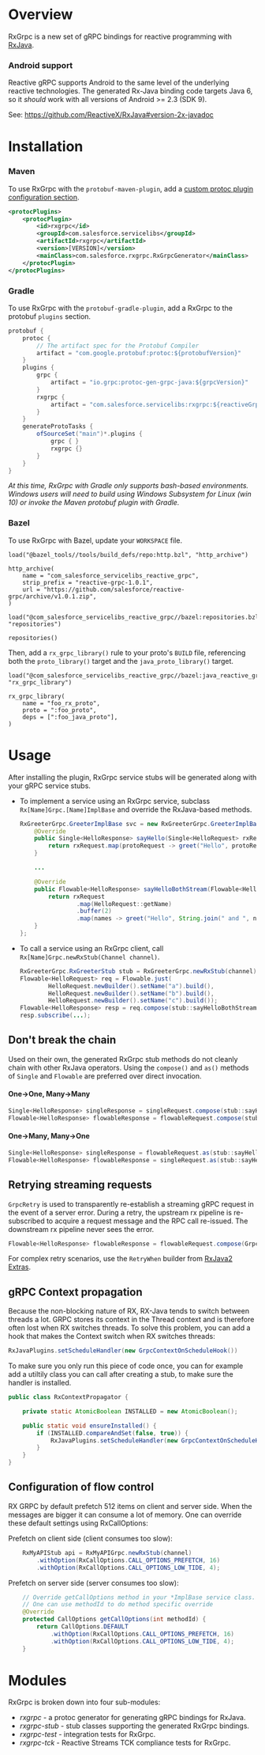Overview
========
RxGrpc is a new set of gRPC bindings for reactive programming with [RxJava](https://github.com/ReactiveX/RxJava).

### Android support
Reactive gRPC supports Android to the same level of the underlying reactive technologies. The generated Rx-Java binding
code targets Java 6, so it _should_ work with all versions of Android >= 2.3 (SDK 9).

See: https://github.com/ReactiveX/RxJava#version-2x-javadoc

Installation
============
### Maven
To use RxGrpc with the `protobuf-maven-plugin`, add a [custom protoc plugin configuration section](https://www.xolstice.org/protobuf-maven-plugin/examples/protoc-plugin.html).
```xml
<protocPlugins>
    <protocPlugin>
        <id>rxgrpc</id>
        <groupId>com.salesforce.servicelibs</groupId>
        <artifactId>rxgrpc</artifactId>
        <version>[VERSION]</version>
        <mainClass>com.salesforce.rxgrpc.RxGrpcGenerator</mainClass>
    </protocPlugin>
</protocPlugins>
```
### Gradle
To use RxGrpc with the `protobuf-gradle-plugin`, add a RxGrpc to the protobuf `plugins` section.
```scala
protobuf {
    protoc {
        // The artifact spec for the Protobuf Compiler
        artifact = "com.google.protobuf:protoc:${protobufVersion}"
    }
    plugins {
        grpc {
            artifact = "io.grpc:protoc-gen-grpc-java:${grpcVersion}"
        }
        rxgrpc {
            artifact = "com.salesforce.servicelibs:rxgrpc:${reactiveGrpcVersion}"
        }
    }
    generateProtoTasks {
        ofSourceSet("main")*.plugins {
            grpc { }
            rxgrpc {}
        }
    }
}
```
*At this time, RxGrpc with Gradle only supports bash-based environments. Windows users will need to build using Windows 
Subsystem for Linux (win 10) or invoke the Maven protobuf plugin with Gradle.*
### Bazel

To use RxGrpc with Bazel, update your `WORKSPACE` file.

```bazel
load("@bazel_tools//tools/build_defs/repo:http.bzl", "http_archive")

http_archive(
    name = "com_salesforce_servicelibs_reactive_grpc",
    strip_prefix = "reactive-grpc-1.0.1",
    url = "https://github.com/salesforce/reactive-grpc/archive/v1.0.1.zip",
)

load("@com_salesforce_servicelibs_reactive_grpc//bazel:repositories.bzl", "repositories")

repositories()
```

Then, add a `rx_grpc_library()` rule to your proto's `BUILD` file, referencing both the `proto_library()` target and
the `java_proto_library()` target.

```bazel
load("@com_salesforce_servicelibs_reactive_grpc//bazel:java_reactive_grpc_library.bzl", "rx_grpc_library")

rx_grpc_library(
    name = "foo_rx_proto",
    proto = ":foo_proto",
    deps = [":foo_java_proto"],
)
```
Usage
=====
After installing the plugin, RxGrpc service stubs will be generated along with your gRPC service stubs.
  
* To implement a service using an RxGrpc service, subclass `Rx[Name]Grpc.[Name]ImplBase` and override the RxJava-based
  methods.
  
  ```java
  RxGreeterGrpc.GreeterImplBase svc = new RxGreeterGrpc.GreeterImplBase() {
      @Override
      public Single<HelloResponse> sayHello(Single<HelloRequest> rxRequest) {
          return rxRequest.map(protoRequest -> greet("Hello", protoRequest));
      }

      ...

      @Override
      public Flowable<HelloResponse> sayHelloBothStream(Flowable<HelloRequest> rxRequest) {
          return rxRequest
                  .map(HelloRequest::getName)
                  .buffer(2)
                  .map(names -> greet("Hello", String.join(" and ", names)));
      }
  };
  ```
* To call a service using an RxGrpc client, call `Rx[Name]Grpc.newRxStub(Channel channel)`.

  ```java
  RxGreeterGrpc.RxGreeterStub stub = RxGreeterGrpc.newRxStub(channel);
  Flowable<HelloRequest> req = Flowable.just(
          HelloRequest.newBuilder().setName("a").build(),
          HelloRequest.newBuilder().setName("b").build(),
          HelloRequest.newBuilder().setName("c").build());
  Flowable<HelloResponse> resp = req.compose(stub::sayHelloBothStream);
  resp.subscribe(...);
  ```
  
## Don't break the chain
Used on their own, the generated RxGrpc stub methods do not cleanly chain with other RxJava operators.
Using the `compose()` and `as()` methods of `Single` and `Flowable` are preferred over direct invocation.

#### One→One, Many→Many
```java
Single<HelloResponse> singleResponse = singleRequest.compose(stub::sayHello);
Flowable<HelloResponse> flowableResponse = flowableRequest.compose(stub::sayHelloBothStream);
```

#### One→Many, Many→One
```java
Single<HelloResponse> singleResponse = flowableRequest.as(stub::sayHelloRequestStream);
Flowable<HelloResponse> flowableResponse = singleRequest.as(stub::sayHelloResponseStream);
```
  
## Retrying streaming requests
`GrpcRetry` is used to transparently re-establish a streaming gRPC request in the event of a server error. During a 
retry, the upstream rx pipeline is re-subscribed to acquire a request message and the RPC call re-issued. The downstream
rx pipeline never sees the error.

```java
Flowable<HelloResponse> flowableResponse = flowableRequest.compose(GrpcRetry.ManyToMany.retry(stub::sayHelloBothStream));
```

For complex retry scenarios, use the `RetryWhen` builder from <a href="https://davidmoten.github.io/rxjava2-extras/apidocs/com/github/davidmoten/rx2/RetryWhen.html">RxJava2 Extras</a>.
  
## gRPC Context propagation
Because the non-blocking nature of RX, RX-Java tends to switch between threads a lot. 
GRPC stores its context in the Thread context and is therefore often lost when RX 
switches threads. To solve this problem, you can add a hook that makes the Context
switch when RX switches threads:

```java
RxJavaPlugins.setScheduleHandler(new GrpcContextOnScheduleHook())
```    
    
To make sure you only run this piece of code once, you can for example add a utiltily class 
you can call after creating a stub, to make sure the handler is installed.

```java
public class RxContextPropagator {

	private static AtomicBoolean INSTALLED = new AtomicBoolean();

	public static void ensureInstalled() {
		if (INSTALLED.compareAndSet(false, true)) {
			RxJavaPlugins.setScheduleHandler(new GrpcContextOnScheduleHook());
		}
	}
}
```

## Configuration of flow control
RX GRPC by default prefetch 512 items on client and server side. When the messages are bigger it
can consume a lot of memory. One can override these default settings using RxCallOptions:

Prefetch on client side (client consumes too slow):

```java
    RxMyAPIStub api = RxMyAPIGrpc.newRxStub(channel)
        .withOption(RxCallOptions.CALL_OPTIONS_PREFETCH, 16)
        .withOption(RxCallOptions.CALL_OPTIONS_LOW_TIDE, 4);
```

Prefetch on server side (server consumes too slow):

```java
    // Override getCallOptions method in your *ImplBase service class.
    // One can use methodId to do method specific override
    @Override
    protected CallOptions getCallOptions(int methodId) {
        return CallOptions.DEFAULT
            .withOption(RxCallOptions.CALL_OPTIONS_PREFETCH, 16)
            .withOption(RxCallOptions.CALL_OPTIONS_LOW_TIDE, 4);
    }
```
  
Modules
=======

RxGrpc is broken down into four sub-modules:

* _rxgrpc_ - a protoc generator for generating gRPC bindings for RxJava.
* _rxgrpc-stub_ - stub classes supporting the generated RxGrpc bindings.
* _rxgrpc-test_ - integration tests for RxGrpc.
* _rxgrpc-tck_ - Reactive Streams TCK compliance tests for RxGrpc.

